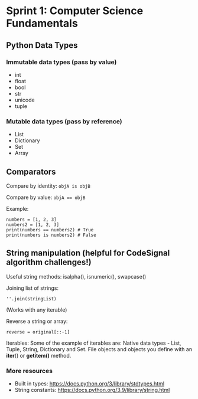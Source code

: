 # Sprint 1: Computer Science Fundamentals

## Python Data Types
### Immutable data types (pass by value)
* int
* float
* bool
* str
* unicode
* tuple

### Mutable data types (pass by reference)
* List
* Dictionary
* Set
* Array

## Comparators
Compare by identity: `objA is objB`

Compare by value: `objA == objB`

Example:
```
numbers = [1, 2, 3]
numbers2 = [1, 2, 3]
print(numbers == numbers2) # True
print(numbers is numbers2) # False
```

## String manipulation (helpful for CodeSignal algorithm challenges!)

Useful string methods: isalpha(), isnumeric(), swapcase()

Joining list of strings:
```
''.join(stringList)
```
(Works with any iterable)

Reverse a string or array: 
```
reverse = original[::-1]
```

Iterables: Some of the example of iterables are:
Native data types - List, Tuple, String, Dictionary and Set.
File objects and objects you define with an __iter__() or __getitem()__ method.

### More resources
* Built in types: https://docs.python.org/3/library/stdtypes.html
* String constants: https://docs.python.org/3.9/library/string.html

